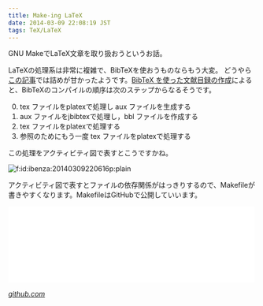 ```yaml
---
title: Make-ing LaTeX
date: 2014-03-09 22:08:19 JST
tags: TeX/LaTeX
---
```


GNU MakeでLaTeX文章を取り扱おうというお話。

LaTeXの処理系は非常に複雑で、BibTeXを使おうものならもう大変。
どうやら[この記事](http://folioscope.hatenablog.jp/entry/2013/07/29/000009)では詰めが甘かったようです。[BibTeX を使った文献目録の作成](http://keizai.okomeda.net/latex/bib/bib02.html)によると、BibTeXのコンパイルの順序は次のステップからなるそうです。

0. tex ファイルをplatexで処理し aux ファイルを生成する
1. aux ファイルをjbibtexで処理し，bbl ファイルを作成する
2. tex ファイルをplatexで処理する
3. 参照のためにもう一度 tex ファイルをplatexで処理する

この処理をアクティビティ図で表すとこうですかね。

<span itemscope itemtype="http://schema.org/Photograph"><img src="/2014/03/09/20140309220616.png" alt="f:id:ibenza:20140309220616p:plain" title="f:id:ibenza:20140309220616p:plain" class="hatena-fotolife" itemprop="image"></span>

アクティビティ図で表すとファイルの依存関係がはっきりするので、Makefileが書きやすくなります。MakefileはGitHubで公開していいます。

<iframe src="//hatenablog-parts.com/embed?url=https%3A%2F%2Fgithub.com%2Fueokande%2Ftex-makefile" title="ueokande/tex-makefile" class="embed-card embed-webcard" scrolling="no" frameborder="0" style="display: block; width: 100%; height: 155px; max-width: 500px; margin: 10px 0px;"></iframe>

<cite>[github.com](https://github.com/ueokande/tex-makefile)</cite>

